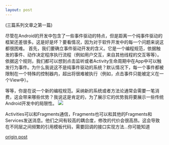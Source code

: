 ```yaml
---
layout: post 
---
```

(三篇系列文章之第一篇)
 

尽管在Android的开发中包含了一些事件驱动的特点，但是距离一个纯事件驱动的框架还差很多。这是好是坏？要看情况，因为对于软件开发中的每一个问题来说这都很困难。
首先，我们要确立事件驱动开发的含义。它是一个编程规范，依据触发的事件、动作决定程序执行流程（例如用户交互，来自其他线程的交互等等）。依据这个规则，我们都可以想到点击监听或者Activity生命周期中在App中可以触发行为事件。为什么我说这不是纯事件驱动的系统？默认情况下，每一个事件都被限制在一个特殊的控制器内，超出将很难被执行（例如，点击事件只能被定义在一个View中）。

等等，你是在说一个新的编程规范。采纳新的系统或者方法论通常会需要一笔消费，这会带来哪些优势？我说这是肯定的，为了展示它的优势我将要展示一些传统Android开发中的局限性。
![](https://d262ilb51hltx0.cloudfront.net/max/800/1*E8LdhGivILj-DZntgtctrg.png)

Activities可以和Fragments通信，Fragments也可以和其他的Fragments和Services发送消息。他们之间有较高的耦合度，修改的代价会很高昂。这会导致在不同层之间频繁的引用模板代码，需要回调的接口实现方法...你可能知道




[origin post](https://medium.com/google-developer-experts/event-driven-programming-for-android-part-i-f5ea4a3c4eab)